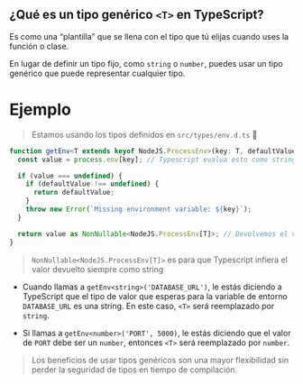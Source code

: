 
## ¿Qué es un tipo genérico `<T>` en TypeScript?

Es como una “plantilla” que se llena con el tipo que tú elijas cuando uses la función o clase.

En lugar de definir un tipo fijo, como `string` o `number`, puedes usar un tipo genérico que puede representar cualquier tipo.

# Ejemplo
> Estamos usando los tipos definidos en `src/types/env.d.ts` 📍
```ts
function getEnv<T extends keyof NodeJS.ProcessEnv>(key: T, defaultValue?: NodeJS.ProcessEnv[T]): NonNullable<NodeJS.ProcessEnv[T]> {
  const value = process.env[key]; // Typescript evalua esto como string | undefined

  if (value === undefined) {
    if (defaultValue !== undefined) {
      return defaultValue;
    }
    throw new Error(`Missing environment variable: ${key}`);
  }

  return value as NonNullable<NodeJS.ProcessEnv[T]>; // Devolvemos el valor (ya validado como tipo T)
}
```

> `NonNullable<NodeJS.ProcessEnv[T]>` es para que Typescript infiera el valor devuelto siempre como string

- Cuando llamas a `getEnv<string>('DATABASE_URL')`, le estás diciendo a TypeScript que el tipo de valor que esperas para la variable de entorno `DATABASE_URL` es una string. En este caso, `<T>` será reemplazado por `string`.


- Si llamas a `getEnv<number>('PORT', 5000)`, le estás diciendo que el valor de `PORT` debe ser un `number`, entonces `<T>` será reemplazado por `number`.

> Los beneficios de usar tipos genéricos son una mayor flexibilidad sin perder la seguridad de tipos en tiempo de compilación.